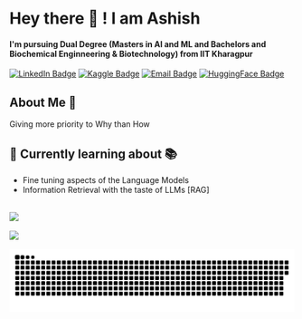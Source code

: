 # Hey there 👋 ! I am Ashish
#### I'm pursuing Dual Degree (Masters in AI and ML and Bachelors and Biochemical Enginneering & Biotechnology) from IIT Kharagpur

[![LinkedIn Badge](https://img.shields.io/badge/-LinkedIn-0077b5?style=flat-square&logo=Linkedin&logoColor=white)](https://www.linkedin.com/in/ashish-kumar-iitkgp/)
[![Kaggle Badge](https://img.shields.io/badge/-Kaggle-1DA1F2?style=flat-square&logo=Kaggle&logoColor=white)](https://www.kaggle.com/ashishkumarak)
[![Email Badge](https://img.shields.io/badge/-Email-DB4437?style=flat-square&logo=Gmail&logoColor=white)](mailto:ashish28082002.ak0@gmail.com)
[![HuggingFace Badge](https://img.shields.io/badge/-HuggingFace-FFC300?style=flat-square&logo=HuggingFace&logoColor=white)](https://huggingface.co/ashishkgpian)

## About Me 🚀

Giving more priority to Why than How 

## 🌱 Currently learning about 📚

- Fine tuning aspects of the Language Models
- Information Retrieval with the taste of LLMs [RAG]
<br>
<a href="https://visitcount.itsvg.in">
  <img src="https://visitcount.itsvg.in/api?id=ashak&label=Profile%20Visits&color=6&icon=0&pretty=true" />
</a>


 <a href="https://github.com/ashishakkumar"><img width="50%" src="https://github-readme-stats.vercel.app/api/top-langs/?username=ashishakkumar&theme=dark&hide=html,css,cmake&layout=compact&langs_count=4&bg_color=111010&hide_title=true"></a>
</p>

![My GitHub Snake Game](https://raw.githubusercontent.com/ashishakkumar/ashishakkumar/output/github-snake.svg)


<!--<p align="center">
    <img id="preview" src="https://komarev.com/ghpvc/?username=ashishakkumar&color=grey">

  ## GitHub Stats:

<p>
   <img width="766em" src="https://github-profile-trophy.vercel.app/?username=ashishkumarak&no-frame=true&row=1&column=7" /> <br>
 <img height="160em" src="https://github-readme-stats.vercel.app/api?username=ashishkumarak&show_icons=true&hide_border=true&count_private=true&include_all_commits=true&hide=contribs" />
  <img height="160em" src="https://github-readme-stats.vercel.app/api/top-langs/?username=ashishkumarak&show_icons=true&hide_border=true&layout=compact&langs_count=10"/>
</p> -->

<!--  [![](https://github-readme-stats.vercel.app/api/top-langs?username=ashishkumarak&hide=html,scss,stylus,blade,jupyter%20notebook&theme=algolia&show_icons=true)](https://github.com/ashishkumarak) -->



